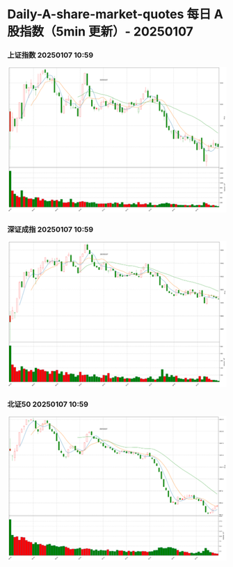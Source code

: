 
# Daily-A-share-market-quotes 每日 A 股指数（5min 更新）- 20250107

### 上证指数 20250107 10:59
![](./fig/2025/1/20250107-sh000001.png)

### 深证成指 20250107 10:59
![](./fig/2025/1/20250107-sz399001.png)

### 北证50 20250107 10:59
![](./fig/2025/1/20250107-bj899050.png)
